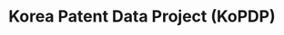 ---
layout: default
citation: 'Lee, Jihong and Lim, Hyunkyeong and Kim, Sangdong and Song, Keunsang and
  Jung, Jae Yu, 한국 특허 데이터 프로젝트: 내용과 방법 (Korea Patent Data Project (KoPDP): Contents
  and Methods) (May 30, 2019). Available at SSRN: https://ssrn.com/abstract=3404698
  or http://dx.doi.org/10.2139/ssrn.3404698 '
code: https://dataverse.harvard.edu/dataset.xhtml?persistentId=doi:10.7910/DVN/AUYERV
contributors: Jihong Lee, Hyunkyeong Lim, Sangdong Kim, Keunsang Song, Jae Yu Jung
cost: None
description: 'The project collects all utility patents granted from the Korea Intellectual
  Property Office (KIPO) for the period 1948-2016 and the US Patent and Trademark
  Office (USPTO) for the period 1976-2017. The project also matches their assignees
  to firms in DataGuide 5.0, a Korean financial database. The resulting dataset includes
  total 14,803 listed and non-listed Korean firms matched with their Korean and US
  patents, in addition to a host of accounting and financial information. Over 45%
  of all sample KIPO patents and 87% of US patents assigned to Korean assignees are
  matched. '
documentation: https://papers.ssrn.com/sol3/papers.cfm?abstract_id=3404698
last_edit: Mon, 19 Jun 2023 16:35:47 GMT
location: https://dataverse.harvard.edu/dataset.xhtml?persistentId=doi:10.7910/DVN/AUYERV
maintained_by: Jihong Lee
open_access: 'FALSE'
related_publications: https://dx.doi.org/10.2139/ssrn.3404698
shortname: kopdp
tags:
- korea
- patent
- uspto
terms_of_use: '


  Creative Commons CC0 1.0 '
timeframe: 1948-2016
title: Korea Patent Data Project (KoPDP)
uuid: 8db0db57-b063-4421-b6ac-ace9e75f5411
versioning: 'TRUE'
---